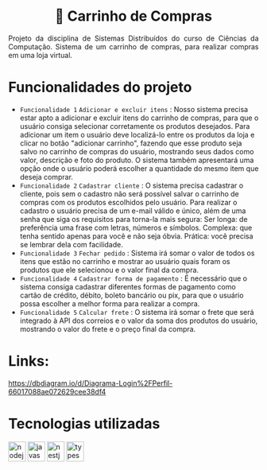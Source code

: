 <h1 align="center"> 🛒 Carrinho de Compras </h1>

<p align="justify">
  Projeto da disciplina de Sistemas Distribuídos do curso de Ciências da Computação. Sistema de um carrinho de compras, para realizar compras em uma loja virtual.
</p>

# Funcionalidades do projeto

- `Funcionalidade 1` `Adicionar e excluir itens` : Nosso sistema precisa estar apto a adicionar e excluir itens do carrinho de compras, para que o usuário consiga selecionar corretamente os produtos desejados. Para adicionar um item o usuário deve localizá-lo entre os produtos da loja e clicar no botão "adicionar carrinho", fazendo que esse produto seja salvo no carrinho de compras do usuário, mostrando seus dados como valor, descrição e foto do produto. O sistema também apresentará uma opção onde o usuário poderá escolher a quantidade do mesmo item que deseja comprar.
- `Funcionalidade 2` `Cadastrar cliente` : O sistema precisa cadastrar o cliente, pois sem o cadastro não será possível salvar o carrinho de compras com os produtos escolhidos pelo usuário. Para realizar o cadastro o usuário precisa de um e-mail válido e único, além de uma senha que siga os requisitos para torna-la mais segura: Ser longa: de preferência uma frase com letras, números e símbolos. Complexa: que tenha sentido apenas para você e não seja óbvia. Prática: você precisa se lembrar dela com facilidade.
- `Funcionalidade 3` `Fechar pedido` : Sistema irá somar o valor de todos os itens que estão no carrinho e mostrar ao usuário quais foram os produtos que ele selecionou e o valor final da compra. 
- `Funcionalidade 4` `Cadastrar forma de pagamento` : É necessário que o sistema consiga cadastrar diferentes formas de pagamento como cartão de crédito, débito, boleto bancário ou pix, para que o usuário possa escolher a melhor forma para realizar a compra.
- `Funcionalidade 5` `Calcular frete` : O sistema irá somar o frete que será integrado à API dos correios e o valor da soma dos produtos do usuário, mostrando o valor do frete e o preço final da compra.

# Links:
https://dbdiagram.io/d/Diagrama-Login%2FPerfil-66017088ae072629cee38df4

# Tecnologias utilizadas

<img align="center" src="https://cdn.jsdelivr.net/gh/devicons/devicon@latest/icons/nodejs/nodejs-original.svg" alt="nodejs" width="35" height="40"/> <img align="center" src="https://cdn.jsdelivr.net/gh/devicons/devicon@latest/icons/javascript/javascript-original.svg" alt="javascript" width="35" height="40" /> <img align="center" src="https://cdn.jsdelivr.net/gh/devicons/devicon@latest/icons/nestjs/nestjs-original.svg" alt="nestjs" width="35" height="40" /> <img align="center" src="https://cdn.jsdelivr.net/gh/devicons/devicon@latest/icons/typescript/typescript-original.svg" alt="typescript" width="35" height="40" />
